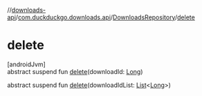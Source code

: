 //[downloads-api](../../../index.md)/[com.duckduckgo.downloads.api](../index.md)/[DownloadsRepository](index.md)/[delete](delete.md)

# delete

[androidJvm]\
abstract suspend fun [delete](delete.md)(downloadId: [Long](https://kotlinlang.org/api/latest/jvm/stdlib/kotlin/-long/index.html))

abstract suspend fun [delete](delete.md)(downloadIdList: [List](https://kotlinlang.org/api/latest/jvm/stdlib/kotlin.collections/-list/index.html)&lt;[Long](https://kotlinlang.org/api/latest/jvm/stdlib/kotlin/-long/index.html)&gt;)
